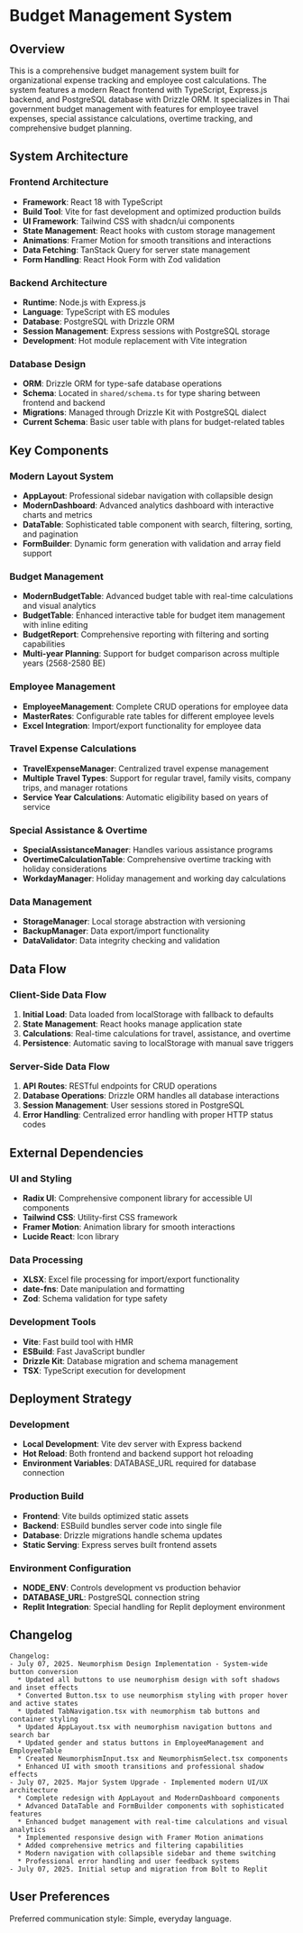 # Budget Management System

## Overview

This is a comprehensive budget management system built for organizational expense tracking and employee cost calculations. The system features a modern React frontend with TypeScript, Express.js backend, and PostgreSQL database with Drizzle ORM. It specializes in Thai government budget management with features for employee travel expenses, special assistance calculations, overtime tracking, and comprehensive budget planning.

## System Architecture

### Frontend Architecture
- **Framework**: React 18 with TypeScript
- **Build Tool**: Vite for fast development and optimized production builds
- **UI Framework**: Tailwind CSS with shadcn/ui components
- **State Management**: React hooks with custom storage management
- **Animations**: Framer Motion for smooth transitions and interactions
- **Data Fetching**: TanStack Query for server state management
- **Form Handling**: React Hook Form with Zod validation

### Backend Architecture
- **Runtime**: Node.js with Express.js
- **Language**: TypeScript with ES modules
- **Database**: PostgreSQL with Drizzle ORM
- **Session Management**: Express sessions with PostgreSQL storage
- **Development**: Hot module replacement with Vite integration

### Database Design
- **ORM**: Drizzle ORM for type-safe database operations
- **Schema**: Located in `shared/schema.ts` for type sharing between frontend and backend
- **Migrations**: Managed through Drizzle Kit with PostgreSQL dialect
- **Current Schema**: Basic user table with plans for budget-related tables

## Key Components

### Modern Layout System
- **AppLayout**: Professional sidebar navigation with collapsible design
- **ModernDashboard**: Advanced analytics dashboard with interactive charts and metrics
- **DataTable**: Sophisticated table component with search, filtering, sorting, and pagination
- **FormBuilder**: Dynamic form generation with validation and array field support

### Budget Management
- **ModernBudgetTable**: Advanced budget table with real-time calculations and visual analytics
- **BudgetTable**: Enhanced interactive table for budget item management with inline editing
- **BudgetReport**: Comprehensive reporting with filtering and sorting capabilities
- **Multi-year Planning**: Support for budget comparison across multiple years (2568-2580 BE)

### Employee Management
- **EmployeeManagement**: Complete CRUD operations for employee data
- **MasterRates**: Configurable rate tables for different employee levels
- **Excel Integration**: Import/export functionality for employee data

### Travel Expense Calculations
- **TravelExpenseManager**: Centralized travel expense management
- **Multiple Travel Types**: Support for regular travel, family visits, company trips, and manager rotations
- **Service Year Calculations**: Automatic eligibility based on years of service

### Special Assistance & Overtime
- **SpecialAssistanceManager**: Handles various assistance programs
- **OvertimeCalculationTable**: Comprehensive overtime tracking with holiday considerations
- **WorkdayManager**: Holiday management and working day calculations

### Data Management
- **StorageManager**: Local storage abstraction with versioning
- **BackupManager**: Data export/import functionality
- **DataValidator**: Data integrity checking and validation

## Data Flow

### Client-Side Data Flow
1. **Initial Load**: Data loaded from localStorage with fallback to defaults
2. **State Management**: React hooks manage application state
3. **Calculations**: Real-time calculations for travel, assistance, and overtime
4. **Persistence**: Automatic saving to localStorage with manual save triggers

### Server-Side Data Flow
1. **API Routes**: RESTful endpoints for CRUD operations
2. **Database Operations**: Drizzle ORM handles all database interactions
3. **Session Management**: User sessions stored in PostgreSQL
4. **Error Handling**: Centralized error handling with proper HTTP status codes

## External Dependencies

### UI and Styling
- **Radix UI**: Comprehensive component library for accessible UI components
- **Tailwind CSS**: Utility-first CSS framework
- **Framer Motion**: Animation library for smooth interactions
- **Lucide React**: Icon library

### Data Processing
- **XLSX**: Excel file processing for import/export functionality
- **date-fns**: Date manipulation and formatting
- **Zod**: Schema validation for type safety

### Development Tools
- **Vite**: Fast build tool with HMR
- **ESBuild**: Fast JavaScript bundler
- **Drizzle Kit**: Database migration and schema management
- **TSX**: TypeScript execution for development

## Deployment Strategy

### Development
- **Local Development**: Vite dev server with Express backend
- **Hot Reload**: Both frontend and backend support hot reloading
- **Environment Variables**: DATABASE_URL required for database connection

### Production Build
- **Frontend**: Vite builds optimized static assets
- **Backend**: ESBuild bundles server code into single file
- **Database**: Drizzle migrations handle schema updates
- **Static Serving**: Express serves built frontend assets

### Environment Configuration
- **NODE_ENV**: Controls development vs production behavior
- **DATABASE_URL**: PostgreSQL connection string
- **Replit Integration**: Special handling for Replit deployment environment

## Changelog

```
Changelog:
- July 07, 2025. Neumorphism Design Implementation - System-wide button conversion
  * Updated all buttons to use neumorphism design with soft shadows and inset effects
  * Converted Button.tsx to use neumorphism styling with proper hover and active states
  * Updated TabNavigation.tsx with neumorphism tab buttons and container styling
  * Updated AppLayout.tsx with neumorphism navigation buttons and search bar
  * Updated gender and status buttons in EmployeeManagement and EmployeeTable
  * Created NeumorphismInput.tsx and NeumorphismSelect.tsx components
  * Enhanced UI with smooth transitions and professional shadow effects
- July 07, 2025. Major System Upgrade - Implemented modern UI/UX architecture
  * Complete redesign with AppLayout and ModernDashboard components
  * Advanced DataTable and FormBuilder components with sophisticated features
  * Enhanced budget management with real-time calculations and visual analytics
  * Implemented responsive design with Framer Motion animations
  * Added comprehensive metrics and filtering capabilities
  * Modern navigation with collapsible sidebar and theme switching
  * Professional error handling and user feedback systems
- July 07, 2025. Initial setup and migration from Bolt to Replit
```

## User Preferences

Preferred communication style: Simple, everyday language.